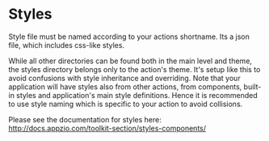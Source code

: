 # Styles

Style file must be named according to your actions shortname. Its a json file, which includes css-like styles.

While all other directories can be found both in the main level and theme, the styles directory belongs only to the action's theme. It's setup like this to avoid confusions with style inheritance and overriding. Note that your application will have styles also from other actions, from components, built-in styles and application's main style definitions. Hence it is recommended to use style naming which is specific to your action to avoid collisions.

Please see the documentation for styles here:
http://docs.appzio.com/toolkit-section/styles-components/
